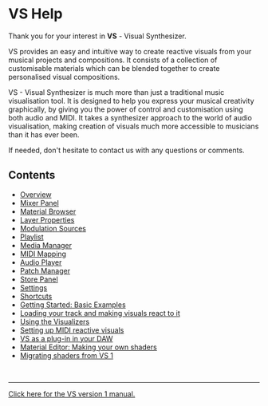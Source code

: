 # VS Help

Thank you for your interest in **VS** - Visual Synthesizer.

VS provides an easy and intuitive way to create reactive visuals from your musical projects and compositions. It consists of a collection of customisable materials which can be blended together to create personalised visual compositions.

VS - Visual Synthesizer is much more than just a traditional music visualisation tool. It is designed to help you express your musical creativity graphically, by giving you the power of control and customisation using both audio and MIDI. It takes a synthesizer approach to the world of audio visualisation, making creation of visuals much more accessible to musicians than it has ever been.

If needed, don't hesitate to contact us with any questions or comments.

## Contents

- [Overview](/vs2/overview)
- [Mixer Panel](/vs2/mixer-panel)
- [Material Browser](/vs2/material-browser)
- [Layer Properties](/vs2/layer-properties)
- [Modulation Sources](/vs2/modulation-sources)
- [Playlist](/vs2/playlist)
- [Media Manager](/vs2/media-manager)
- [MIDI Mapping](/vs2/midi-mapping)
- [Audio Player](/vs2/audio-player)
- [Patch Manager](/vs2/patch-manager)
- [Store Panel](/vs2/store-panel)
- [Settings](/vs2/settings)
- [Shortcuts](/vs2/shortcuts)
- [Getting Started: Basic Examples](/vs2/getting-started)
- [Loading your track and making visuals react to it](/vs2/audio-reactive-visuals)
- [Using the Visualizers](/vs2/visualizers)
- [Setting up MIDI reactive visuals](/vs2/midi-reactive-visuals)
- [VS as a plug-in in your DAW](/vs2/vs-plugin)
- [Material Editor: Making your own shaders](/vs2/material-editor)
- [Migrating shaders from VS 1](/vs2/migrating-shaders)

<br>

***

[Click here for the VS version 1 manual.](/vs2//vs1/contents.md)